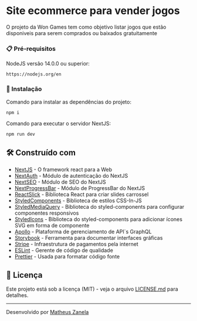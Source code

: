 # Site ecommerce para vender jogos

O projeto da Won Games tem como objetivo listar jogos que estão disponiveis para
serem comprados ou baixados gratuitamente

### 📋 Pré-requisitos

NodeJS versão 14.0.0 ou superior:

```
https://nodejs.org/en
```

### 🔧 Instalação

Comando para instalar as dependências do projeto:

```
npm i
```

Comando para executar o servidor NextJS:

```
npm run dev
```

## 🛠️ Construído com

* [NextJS](https://nextjs.org) - O framework react para a Web
* [NextAuth](https://next-auth.js.org) - Módulo de autenticação do NextJS
* [NextSEO](https://github.com/garmeeh/next-seo) - Módulo de SEO do NextJS
* [NextProgressBar](https://github.com/apal21/nextjs-progressbar) - Módulo de ProgressBar do NextJS
* [ReactSlick](https://react-slick.neostack.com) - Biblioteca React para criar slides carrossel
* [StyledComponents](https://styled-components.com) - Biblioteca de estilos CSS-In-JS
* [StyledMediaQuery](https://github.com/morajabi/styled-media-query) - Biblioteca do styled-components para configurar componentes responsivos
* [StyledIcons](https://styled-icons.dev) - Biblioteca do styled-components para adicionar ícones SVG em forma de componente
* [Apollo](https://www.apollographql.com) - Plataforma de gerenciamento de API`s GraphQL
* [Storybook](https://storybook.js.org) - Ferramenta para documentar interfaces gráficas
* [Stripe](https://stripe.com/br) - Infraestrutura de pagamentos pela internet
* [ESLint](https://eslint.org) - Gerente de código de qualidade
* [Prettier](https://prettier.io) - Usada para formatar código fonte

## 📄 Licença

Este projeto está sob a licença (MIT) - veja o arquivo [LICENSE.md](https://github.com/developerMatheusz/wongames/blob/main/LICENSE.md) para detalhes.

---
Desenvolvido por [Matheus Zanela](https://github.com/developerMatheusz)